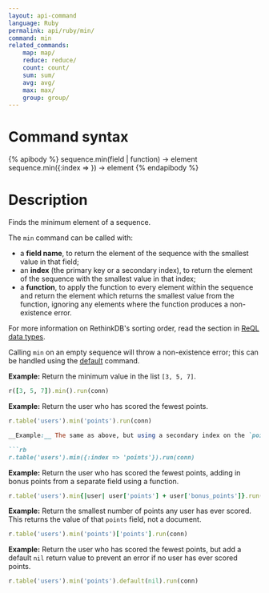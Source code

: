 ```yaml
---
layout: api-command
language: Ruby
permalink: api/ruby/min/
command: min
related_commands:
    map: map/
    reduce: reduce/
    count: count/
    sum: sum/
    avg: avg/
    max: max/
    group: group/
---
```


# Command syntax #

{% apibody %}
sequence.min(field | function) &rarr; element
sequence.min({:index => <indexname>}) &rarr; element
{% endapibody %}

# Description #

Finds the minimum element of a sequence.

The `min` command can be called with:

* a **field name**, to return the element of the sequence with the smallest value in that field;
* an **index** (the primary key or a secondary index), to return the element of the sequence with the smallest value in that index;
* a **function**, to apply the function to every element within the sequence and return the element which returns the smallest value from the function, ignoring any elements where the function produces a non-existence error.

For more information on RethinkDB's sorting order, read the section in [ReQL data types](/docs/data-types/#sorting-order).

Calling `min` on an empty sequence will throw a non-existence error; this can be handled using the [default](/api/ruby/default/) command.

__Example:__ Return the minimum value in the list `[3, 5, 7]`.

```rb
r([3, 5, 7]).min().run(conn)
```

__Example:__ Return the user who has scored the fewest points.

```rb
r.table('users').min('points').run(conn)

__Example:__ The same as above, but using a secondary index on the `points` field.

```rb
r.table('users').min({:index => 'points'}).run(conn)
```

__Example:__ Return the user who has scored the fewest points, adding in bonus points from a separate field using a function.

```rb
r.table('users').min{|user| user['points'] + user['bonus_points']}.run(conn)
```

__Example:__ Return the smallest number of points any user has ever scored. This returns the value of that `points` field, not a document.

```rb
r.table('users').min('points')['points'].run(conn)
```

__Example:__ Return the user who has scored the fewest points, but add a default `nil` return value to prevent an error if no user has ever scored points.

```rb
r.table('users').min('points').default(nil).run(conn)
```
